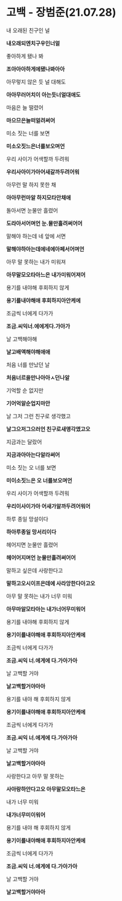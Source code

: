 # 고백 - 장범준(21.07.28)

내 오래된 친구인 널

**내오래되엔치구우인너얼**

좋아하게 됐나 봐

**조아아아하게에됐나봐아아**

아무렇지 않은 듯 널 대해도

**아아무러어치이 아는듯너얼대애도**

마음은 늘 떨렸어

**마으므은늘떠얼려써어**

미소 짓는 너를 보면

**미소오짓느은너를보오며언**

우리 사이가 어색할까 두려워

**우리사아이가아어새갈까두려어워**

아무런 말 하지 못한 채

**아아무런마알 하지모타안채애**

돌아서면 눈물만 흘렸어

**도라아서어며언 눈.물만흘려써어어**

말해야 하는데 네 앞에 서면

**말해야하아는데에네에아페서어며언**

아무 말 못하는 내가 미워져

**아무말모오타아느은 내가미워어져어**

용기를 내야해 후회하지 않게

**용기를내야해애 후회하지아안케에**

조금씩 너에게 다가가

**조금.씨익너.에에게다.가아가**

날 고백해야해

**날고배액해야해애애**



처음 너를 만났던 날

**처음너르을만나아아ㅅ던나알**

기억할 순 없지만

**기어억알순업지마안**

날 그저 그런 친구로 생각했고

**날그으저그으러언 친구로새앵각앴고오**

지금과는 달랐어

**지금과아아는다알라써어**

미소 짓는 오 너를 보면

**미이소짓느은 오 너를보오며언**

우리 사이가 어색할까 두려워

**우리이사이가아 어새가알까두려어워어**

하루 종일 망설이다

**하아루종일 망서리이다**

헤어지면 눈물만 흘렸어

**헤어어지며언 눈물만흘려써어어**

말하고 싶은데 사랑한다고

**말하고오시이프은데에 사라앙한다아고오**

아무 말 못하는 내가 너무 미워

**아무마알모타아는 내가너어무미워어**

용기를 내야해 후회하지 않게

**용기이를내야해애 후회하지아안케에**

조금씩 너에게 다가가

**조금.씨익 너.에게에 다.가아가아**

날 고백할 거야

**날고백할거야아아**

용기를 내야 해 후회하지 않게

**용기이를내야해애 후회하지아안케에**

조금씩 너에게 다가가

**조금.씨익 너.에게에 다.가아가아**

날 고백할 거야

**날고백할거야아아**

사랑한다고 아무 말 못하는

**사아랑하안다고오 아무말모오타느은**

내가 너무 미워

**내가너무미이워어**

용기를 내야 해 후회하지 않게

**용기이를내야해애 후회하지아안케에**

조금씩 너에게 다가가

**조금.씨익 너.에게에 다.가아가아**

날 고백할 거야 

**날고백할거야아아**